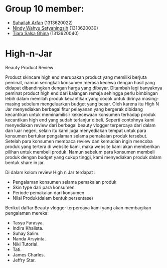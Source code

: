 # Group 10 member:
- [Suhailah Arfan](https://github.com/suhailarfan) (1313620022)
- [Nindy Wahyu Setyaningsih](https://github.com/nindywahyu) (1313620030)
- [Tiara Salsa Ghina](https://github.com/tiarasalsa) (1313620040)

# High-n-Jar
Beauty Product Review

Product skincare high end merupakan product yang memiliki berjuta peminat, namun seringkali konsumen merasa kecewa dengan hasil yang didapat dibandingkan dengan harga yang dibayar. Ditambah lagi banyaknya peminat product high end dari kalangan remaja sehingga perlu bimbingan lebih dalam memilah produk kecantikan yang cocok untuk dirinya masing-masing sebelum mengeluarkan budget yang besar. Oleh karena itu High N Jar menyediakan berbagai fitur pelayanan yang bergerak dibidang kecantikan untuk meminamilisir kekecewaan konsumen terhadap produk kecantikan high end yang sudah terlanjur dibeli. Seperti contohnya kami menyediakan review dari berbagai beauty vlogger terpercaya dari dalam dan luar negeri, selain itu kami juga menyediakan tempat untuk para konsumen bertukar pengalaman selama pemakaian produk tersebut. Setelah para konsumen membaca review dan kemudian ingin mencoba produk yang tertera di website kami, maka website kami akan memberikan pilihan untuk membeli produk. Namun sebelum para konsumen membeli produk dengan budget yang cukup tinggi, kami menyediakan produk dalam bentuk share in jar. 

Di dalam kolom review High n Jar terdapat :
- Pengalaman konsumen selama pemakaian produk
- Skin type dari para konsumen
- Periode pemakaian dari konsumen
- Nilai Produk(dalam bentuk persentase)

Berikut daftar Beauty vlogger terpercaya kami yang akan membagikan pengalaman mereka:
- Tasya Farasya.
- Indira Khalista.
- Suhay Salim.
- Nanda Arsyinta.
- Niki Tutorial.
- Tati.
- James Charles.
- Jeffry Star.

